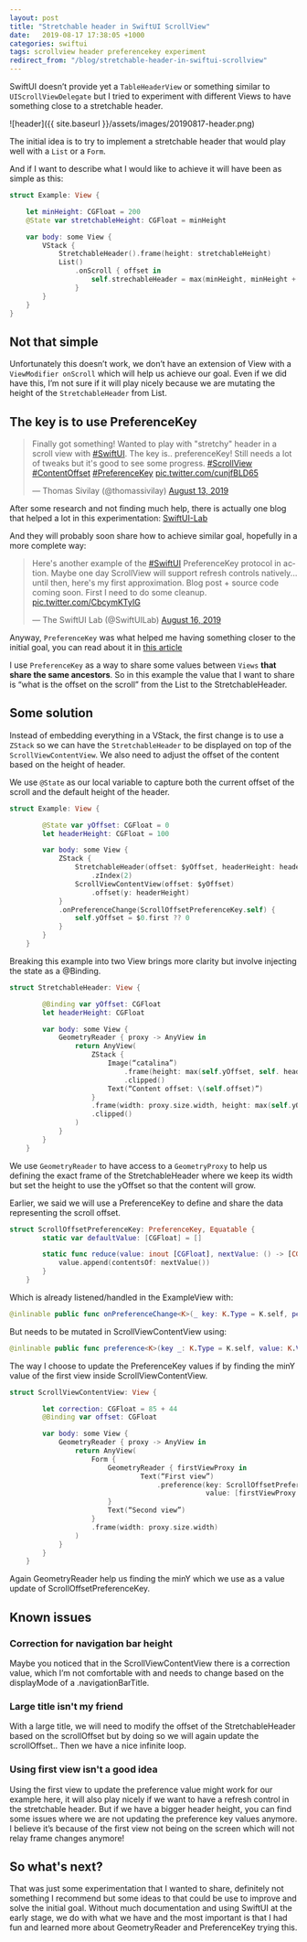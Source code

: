 ```yaml
---
layout: post
title: "Stretchable header in SwiftUI ScrollView"
date:   2019-08-17 17:38:05 +1000
categories: swiftui
tags: scrollview header preferencekey experiment
redirect_from: "/blog/stretchable-header-in-swiftui-scrollview"
---
```

SwiftUI doesn’t provide yet a `TableHeaderView` or something similar to `UIScrollViewDelegate` but I tried to experiment with different Views to have something close to a stretchable header.

![header]({{ site.baseurl }}/assets/images/20190817-header.png)

The initial idea is to try to implement a stretchable header that would play well with a `List` or a `Form`.

And if I want to describe what I would like to achieve it will have been as simple as this:

```swift
struct Example: View {

    let minHeight: CGFloat = 200
    @State var stretchableHeight: CGFloat = minHeight

    var body: some View {
        VStack {
            StretchableHeader().frame(height: stretchableHeight)
            List()
                .onScroll { offset in
                    self.strechableHeader = max(minHeight, minHeight + offset.y)
                }
        }
    }
}
```

## Not that simple

Unfortunately this doesn’t work, we don’t have an extension of View with a `ViewModifier onScroll` which will help us achieve our goal. Even if we did have this, I’m not sure if it will play nicely because we are mutating the height of the `StretchableHeader` from List.

## The key is to use PreferenceKey

<blockquote class="twitter-tweet"><p lang="en" dir="ltr">Finally got something! Wanted to play with &quot;stretchy&quot; header in a scroll view with <a href="https://twitter.com/hashtag/SwiftUI?src=hash&amp;ref_src=twsrc%5Etfw">#SwiftUI</a>. The key is.. preferenceKey! Still needs a lot of tweaks but it&#39;s good to see some progress. <a href="https://twitter.com/hashtag/ScrollView?src=hash&amp;ref_src=twsrc%5Etfw">#ScrollView</a> <a href="https://twitter.com/hashtag/ContentOffset?src=hash&amp;ref_src=twsrc%5Etfw">#ContentOffset</a> <a href="https://twitter.com/hashtag/PreferenceKey?src=hash&amp;ref_src=twsrc%5Etfw">#PreferenceKey</a> <a href="https://t.co/cunjfBLD65">pic.twitter.com/cunjfBLD65</a></p>&mdash; Thomas Sivilay (@thomassivilay) <a href="https://twitter.com/thomassivilay/status/1161397525355458560?ref_src=twsrc%5Etfw">August 13, 2019</a></blockquote> <script async src="https://platform.twitter.com/widgets.js" charset="utf-8"></script>

After some research and not finding much help, there is actually one blog that helped a lot in this experimentation: [SwiftUI-Lab](https://swiftui-lab.com)

And they will probably soon share how to achieve similar goal, hopefully in a more complete way:

<blockquote class="twitter-tweet"><p lang="en" dir="ltr">Here&#39;s another example of the <a href="https://twitter.com/hashtag/SwiftUI?src=hash&amp;ref_src=twsrc%5Etfw">#SwiftUI</a> PreferenceKey protocol in action. Maybe one day ScrollView will support refresh controls natively... until then, here&#39;s my first approximation. Blog post + source code coming soon. First I need to do some cleanup. <a href="https://t.co/CbcymKTyIG">pic.twitter.com/CbcymKTyIG</a></p>&mdash; The SwiftUI Lab (@SwiftUILab) <a href="https://twitter.com/SwiftUILab/status/1162355929230315520?ref_src=twsrc%5Etfw">August 16, 2019</a></blockquote> <script async src="https://platform.twitter.com/widgets.js" charset="utf-8"></script>

Anyway, `PreferenceKey` was what helped me having something closer to the initial goal, you can read about it in [this article](https://swiftui-lab.com/communicating-with-the-view-tree-part-1/)

I use `PreferenceKey` as a way to share some values between `Views` **that share the same ancestors**. So in this example the value that I want to share is “what is the offset on the scroll” from the List to the StretchableHeader.

## Some solution

Instead of embedding everything in a VStack, the first change is to use a `ZStack` so we can have the `StretchableHeader` to be displayed on top of the `ScrollViewContentView`. We also need to adjust the offset of the content based on the height of header.

We use `@State` as our local variable to capture both the current offset of the scroll and the default height of the header.

```swift
struct Example: View {

        @State var yOffset: CGFloat = 0
        let headerHeight: CGFloat = 100

        var body: some View {
            ZStack {
                StretchableHeader(offset: $yOffset, headerHeight: headerHeight)
                    .zIndex(2)
                ScrollViewContentView(offset: $yOffset)
                    .offset(y: headerHeight)
            }
            .onPreferenceChange(ScrollOffsetPreferenceKey.self) {
                self.yOffset = $0.first ?? 0
            }
        }
    }
```

Breaking this example into two View brings more clarity but involve injecting the state as a @Binding.

```swift
struct StretchableHeader: View {

        @Binding var yOffset: CGFloat
        let headerHeight: CGFloat

        var body: some View {
            GeometryReader { proxy -> AnyView in
                return AnyView(
                    ZStack {
                        Image(“catalina”)
                            .frame(height: max(self.yOffset, self. headerHeight))
                            .clipped()
                        Text(“Content offset: \(self.offset)”)
                    }
                    .frame(width: proxy.size.width, height: max(self.yOffset, self.headerHeight))
                    .clipped()
                )
            }
        }
    }
```

We use `GeometryReader` to have access to a `GeometryProxy` to help us defining the exact frame of the StretchableHeader where we keep its width but set the height to use the yOffset so that the content will grow.

Earlier, we said we will use a PreferenceKey to define and share the data representing the scroll offset.

```swift
struct ScrollOffsetPreferenceKey: PreferenceKey, Equatable {
        static var defaultValue: [CGFloat] = []

        static func reduce(value: inout [CGFloat], nextValue: () -> [CGFloat]) {
            value.append(contentsOf: nextValue())
        }
    }
```

Which is already listened/handled in the ExampleView with:

```swift
@inlinable public func onPreferenceChange<K>(_ key: K.Type = K.self, perform action: @escaping (K.Value) -> Void) -> some View where K : PreferenceKey, K.Value : Equatable
```

But needs to be mutated in ScrollViewContentView using:

```swift
@inlinable public func preference<K>(key _: K.Type = K.self, value: K.Value) -> some View where K : PreferenceKey
```

The way I choose to update the PreferenceKey values if by finding the minY value of the first view inside ScrollViewContentView.

```swift
struct ScrollViewContentView: View {

        let correction: CGFloat = 85 + 44
        @Binding var offset: CGFloat

        var body: some View {
            GeometryReader { proxy -> AnyView in
                return AnyView(
                    Form {
                        GeometryReader { firstViewProxy in
                                Text(“First view”)
                                    .preference(key: ScrollOffsetPreferenceKey.self,
                                                value: [firstViewProxy.frame(in: .global).minY - self.correction])
                        }
                        Text(“Second view”)
                    }
                    .frame(width: proxy.size.width)
                )
            }
        }
    }
```

Again GeometryReader help us finding the minY which we use as a value update of ScrollOffsetPreferenceKey.

## Known issues

### Correction for navigation bar height

Maybe you noticed that in the ScrollViewContentView there is a correction value, which I’m not comfortable with and needs to change based on the displayMode of a .navigationBarTitle.

### Large title isn't my friend

With a large title, we will need to modify the offset of the StretchableHeader based on the scrollOffset but by doing so we will again update the scrollOffset.. Then we have a nice infinite loop.


### Using first view isn't a good idea

Using the first view to update the preference value might work for our example here, it will also play nicely if we want to have a refresh control in the stretchable header. But if we have a bigger header height, you can find some issues where we are not updating the preference key values anymore. I believe it’s because of the first view not being on the screen which will not relay frame changes anymore!

## So what's next?

That was just some experimentation that I wanted to share, definitely not something I recommend but some ideas to that could be use to improve and solve the initial goal. Without much documentation and using SwiftUI at the early stage, we do with what we have and the most important is that I had fun and learned more about GeometryReader and PreferenceKey trying this.
